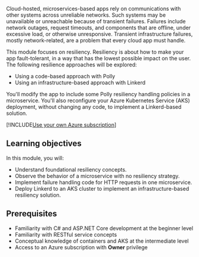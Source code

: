 Cloud-hosted, microservices-based apps rely on communications with other systems across unreliable networks. Such systems may be unavailable or unreachable because of transient failures. Failures include network outages, request timeouts, and components that are offline, under excessive load, or otherwise unresponsive. Transient infrastructure failures, mostly network-related, are a problem that every cloud app must handle.

This module focuses on resiliency. Resiliency is about how to make your app fault-tolerant, in a way that has the lowest possible impact on the user. The following resilience approaches will be explored:

* Using a code-based approach with Polly
* Using an infrastructure-based approach with Linkerd

You'll modify the app to include some Polly resiliency handling policies in a microservice. You'll also reconfigure your Azure Kubernetes Service (AKS) deployment, without changing any code, to implement a Linkerd-based solution.

[!INCLUDE[Use your own Azure subscription](../../includes/microservices/your-own-az-subscription.md)]

## Learning objectives

In this module, you will:

* Understand foundational resiliency concepts.
* Observe the behavior of a microservice with no resiliency strategy.
* Implement failure handling code for HTTP requests in one microservice.
* Deploy Linkerd to an AKS cluster to implement an infrastructure-based resiliency solution.

## Prerequisites

* Familiarity with C# and ASP.NET Core development at the beginner level
* Familiarity with RESTful service concepts
* Conceptual knowledge of containers and AKS at the intermediate level
* Access to an Azure subscription with **Owner** privilege
